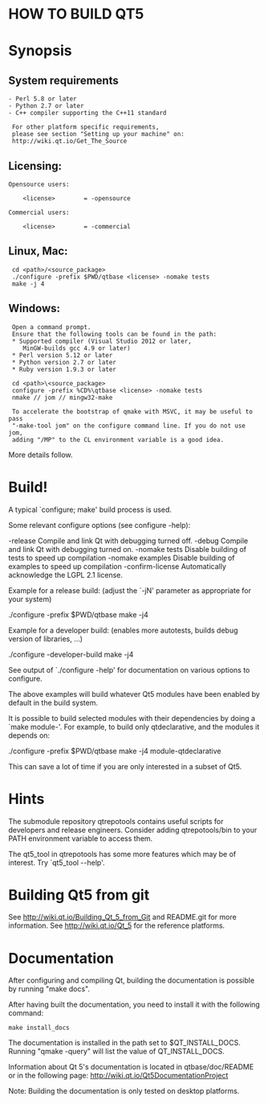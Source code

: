 HOW TO BUILD QT5
================


 Synopsis
 ========

   System requirements
   ------------------

    - Perl 5.8 or later
    - Python 2.7 or later
    - C++ compiler supporting the C++11 standard

     For other platform specific requirements,
     please see section "Setting up your machine" on:
     http://wiki.qt.io/Get_The_Source

   Licensing:
   ----------

    Opensource users:

        <license>        = -opensource

    Commercial users:

        <license>        = -commercial

   Linux, Mac:
   -----------

     cd <path>/<source_package>
     ./configure -prefix $PWD/qtbase <license> -nomake tests
     make -j 4

   Windows:
   --------

     Open a command prompt.
     Ensure that the following tools can be found in the path:
     * Supported compiler (Visual Studio 2012 or later,
        MinGW-builds gcc 4.9 or later)
     * Perl version 5.12 or later  
     * Python version 2.7 or later  
     * Ruby version 1.9.3 or later

     cd <path>\<source_package>
     configure -prefix %CD%\qtbase <license> -nomake tests
     nmake // jom // mingw32-make

     To accelerate the bootstrap of qmake with MSVC, it may be useful to pass
     "-make-tool jom" on the configure command line. If you do not use jom,
     adding "/MP" to the CL environment variable is a good idea.

 More details follow.

 Build!
 ======

 A typical `configure; make' build process is used.

 Some relevant configure options (see configure -help):

 -release              Compile and link Qt with debugging turned off.
 -debug                Compile and link Qt with debugging turned on.
 -nomake tests         Disable building of tests to speed up compilation
 -nomake examples      Disable building of examples to speed up compilation
 -confirm-license      Automatically acknowledge the LGPL 2.1 license.

 Example for a release build:
 (adjust the `-jN' parameter as appropriate for your system)

   ./configure -prefix $PWD/qtbase <license>
   make -j4

 Example for a developer build:
 (enables more autotests, builds debug version of libraries, ...)

   ./configure -developer-build <license>
   make -j4

 See output of `./configure -help' for documentation on various options to
 configure.

 The above examples will build whatever Qt5 modules have been enabled by
 default in the build system.

 It is possible to build selected modules with their dependencies by doing
 a `make module-<foo>'.  For example, to build only qtdeclarative,
 and the modules it depends on:

   ./configure -prefix $PWD/qtbase <license>
   make -j4 module-qtdeclarative

 This can save a lot of time if you are only interested in a subset of Qt5.


 Hints
 =====

 The submodule repository qtrepotools contains useful scripts for
 developers and release engineers. Consider adding qtrepotools/bin
 to your PATH environment variable to access them.

 The qt5_tool in qtrepotools has some more features which may be of interest.
 Try `qt5_tool --help'.


 Building Qt5 from git
 =====================
 See http://wiki.qt.io/Building_Qt_5_from_Git and README.git
 for more information.
 See http://wiki.qt.io/Qt_5 for the reference platforms.


 Documentation
 =============

 After configuring and compiling Qt, building the documentation is possible by running
 "make docs".

 After having built the documentation, you need to install it with the following
 command:

    make install_docs

 The documentation is installed in the path set to $QT_INSTALL_DOCS.
 Running "qmake -query" will list the value of QT_INSTALL_DOCS.

 Information about Qt 5's documentation is located in qtbase/doc/README
 or in the following page: http://wiki.qt.io/Qt5DocumentationProject

 Note: Building the documentation is only tested on desktop platforms.
